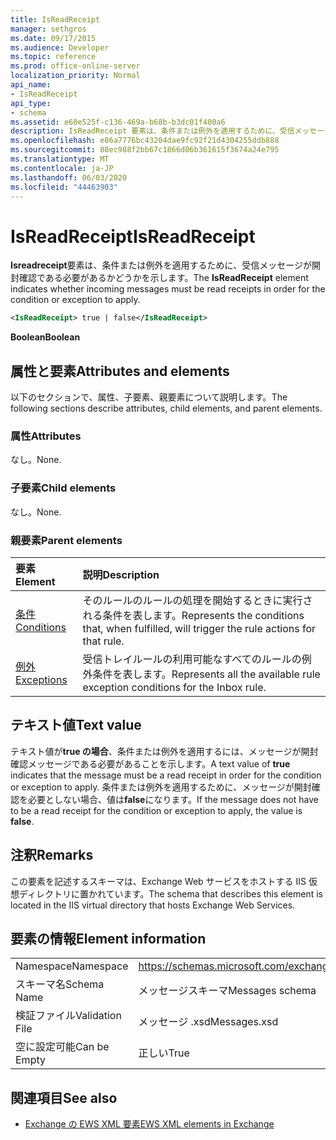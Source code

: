 ```yaml
---
title: IsReadReceipt
manager: sethgros
ms.date: 09/17/2015
ms.audience: Developer
ms.topic: reference
ms.prod: office-online-server
localization_priority: Normal
api_name:
- IsReadReceipt
api_type:
- schema
ms.assetid: e60e525f-c136-469a-b68b-b3dc01f400a6
description: IsReadReceipt 要素は、条件または例外を適用するために、受信メッセージが開封確認である必要があるかどうかを示します。
ms.openlocfilehash: e86a7776bc43204dae9fc92f21d4304255ddb888
ms.sourcegitcommit: 88ec988f2bb67c1866d06b361615f3674a24e795
ms.translationtype: MT
ms.contentlocale: ja-JP
ms.lasthandoff: 06/03/2020
ms.locfileid: "44463903"
---
```

# <a name="isreadreceipt"></a><span data-ttu-id="06d16-103">IsReadReceipt</span><span class="sxs-lookup"><span data-stu-id="06d16-103">IsReadReceipt</span></span>

<span data-ttu-id="06d16-104">**Isreadreceipt**要素は、条件または例外を適用するために、受信メッセージが開封確認である必要があるかどうかを示します。</span><span class="sxs-lookup"><span data-stu-id="06d16-104">The **IsReadReceipt** element indicates whether incoming messages must be read receipts in order for the condition or exception to apply.</span></span> 
  
```XML
<IsReadReceipt> true | false</IsReadReceipt>
```

 <span data-ttu-id="06d16-105">**Boolean**</span><span class="sxs-lookup"><span data-stu-id="06d16-105">**Boolean**</span></span>
## <a name="attributes-and-elements"></a><span data-ttu-id="06d16-106">属性と要素</span><span class="sxs-lookup"><span data-stu-id="06d16-106">Attributes and elements</span></span>

<span data-ttu-id="06d16-107">以下のセクションで、属性、子要素、親要素について説明します。</span><span class="sxs-lookup"><span data-stu-id="06d16-107">The following sections describe attributes, child elements, and parent elements.</span></span>
  
### <a name="attributes"></a><span data-ttu-id="06d16-108">属性</span><span class="sxs-lookup"><span data-stu-id="06d16-108">Attributes</span></span>

<span data-ttu-id="06d16-109">なし。</span><span class="sxs-lookup"><span data-stu-id="06d16-109">None.</span></span>
  
### <a name="child-elements"></a><span data-ttu-id="06d16-110">子要素</span><span class="sxs-lookup"><span data-stu-id="06d16-110">Child elements</span></span>

<span data-ttu-id="06d16-111">なし。</span><span class="sxs-lookup"><span data-stu-id="06d16-111">None.</span></span>
  
### <a name="parent-elements"></a><span data-ttu-id="06d16-112">親要素</span><span class="sxs-lookup"><span data-stu-id="06d16-112">Parent elements</span></span>

|<span data-ttu-id="06d16-113">**要素**</span><span class="sxs-lookup"><span data-stu-id="06d16-113">**Element**</span></span>|<span data-ttu-id="06d16-114">**説明**</span><span class="sxs-lookup"><span data-stu-id="06d16-114">**Description**</span></span>|
|:-----|:-----|
|[<span data-ttu-id="06d16-115">条件</span><span class="sxs-lookup"><span data-stu-id="06d16-115">Conditions</span></span>](conditions.md) <br/> |<span data-ttu-id="06d16-116">そのルールのルールの処理を開始するときに実行される条件を表します。</span><span class="sxs-lookup"><span data-stu-id="06d16-116">Represents the conditions that, when fulfilled, will trigger the rule actions for that rule.</span></span>  <br/> |
|[<span data-ttu-id="06d16-117">例外</span><span class="sxs-lookup"><span data-stu-id="06d16-117">Exceptions</span></span>](exceptions.md) <br/> |<span data-ttu-id="06d16-118">受信トレイルールの利用可能なすべてのルールの例外条件を表します。</span><span class="sxs-lookup"><span data-stu-id="06d16-118">Represents all the available rule exception conditions for the Inbox rule.</span></span>  <br/> |
   
## <a name="text-value"></a><span data-ttu-id="06d16-119">テキスト値</span><span class="sxs-lookup"><span data-stu-id="06d16-119">Text value</span></span>

<span data-ttu-id="06d16-120">テキスト値が**true の場合**、条件または例外を適用するには、メッセージが開封確認メッセージである必要があることを示します。</span><span class="sxs-lookup"><span data-stu-id="06d16-120">A text value of **true** indicates that the message must be a read receipt in order for the condition or exception to apply.</span></span> <span data-ttu-id="06d16-121">条件または例外を適用するために、メッセージが開封確認を必要としない場合、値は**false**になります。</span><span class="sxs-lookup"><span data-stu-id="06d16-121">If the message does not have to be a read receipt for the condition or exception to apply, the value is **false**.</span></span>
  
## <a name="remarks"></a><span data-ttu-id="06d16-122">注釈</span><span class="sxs-lookup"><span data-stu-id="06d16-122">Remarks</span></span>

<span data-ttu-id="06d16-123">この要素を記述するスキーマは、Exchange Web サービスをホストする IIS 仮想ディレクトリに置かれています。</span><span class="sxs-lookup"><span data-stu-id="06d16-123">The schema that describes this element is located in the IIS virtual directory that hosts Exchange Web Services.</span></span>
  
## <a name="element-information"></a><span data-ttu-id="06d16-124">要素の情報</span><span class="sxs-lookup"><span data-stu-id="06d16-124">Element information</span></span>

|||
|:-----|:-----|
|<span data-ttu-id="06d16-125">Namespace</span><span class="sxs-lookup"><span data-stu-id="06d16-125">Namespace</span></span>  <br/> |https://schemas.microsoft.com/exchange/services/2006/messages  <br/> |
|<span data-ttu-id="06d16-126">スキーマ名</span><span class="sxs-lookup"><span data-stu-id="06d16-126">Schema Name</span></span>  <br/> |<span data-ttu-id="06d16-127">メッセージスキーマ</span><span class="sxs-lookup"><span data-stu-id="06d16-127">Messages schema</span></span>  <br/> |
|<span data-ttu-id="06d16-128">検証ファイル</span><span class="sxs-lookup"><span data-stu-id="06d16-128">Validation File</span></span>  <br/> |<span data-ttu-id="06d16-129">メッセージ .xsd</span><span class="sxs-lookup"><span data-stu-id="06d16-129">Messages.xsd</span></span>  <br/> |
|<span data-ttu-id="06d16-130">空に設定可能</span><span class="sxs-lookup"><span data-stu-id="06d16-130">Can be Empty</span></span>  <br/> |<span data-ttu-id="06d16-131">正しい</span><span class="sxs-lookup"><span data-stu-id="06d16-131">True</span></span>  <br/> |
   
## <a name="see-also"></a><span data-ttu-id="06d16-132">関連項目</span><span class="sxs-lookup"><span data-stu-id="06d16-132">See also</span></span>



- [<span data-ttu-id="06d16-133">Exchange の EWS XML 要素</span><span class="sxs-lookup"><span data-stu-id="06d16-133">EWS XML elements in Exchange</span></span>](ews-xml-elements-in-exchange.md)

